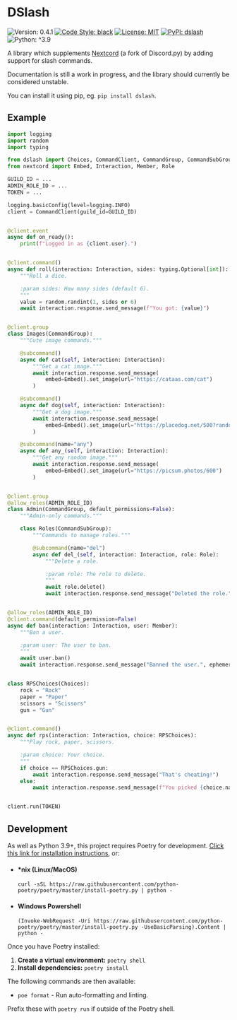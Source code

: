 # DSlash

![Version: 0.4.1](https://img.shields.io/badge/Version-0.4.1-red?style=flat-square)
[![Code Style: black](https://img.shields.io/badge/Code%20Style-black-black?style=flat-square)](https://github.com/psf/black)
[![License: MIT](https://img.shields.io/badge/License-MIT-orange?style=flat-square)](./LICENSE)
[![PyPI: dslash](https://img.shields.io/badge/PyPI-dslash-green?style=flat-square)](https://pypi.org/project/dslash)
![Python: ^3.9](https://img.shields.io/badge/python-%5E3.9-blue?style=flat-square)

A library which supplements [Nextcord](https://github.com/nextcord/nextcord)
(a fork of Discord.py) by adding support for slash commands.

Documentation is still a work in progress, and the library should currently be
considered unstable.

You can install it using pip, eg. `pip install dslash`.

## Example

```python
import logging
import random
import typing

from dslash import Choices, CommandClient, CommandGroup, CommandSubGroup, allow_roles, subcommand
from nextcord import Embed, Interaction, Member, Role

GUILD_ID = ...
ADMIN_ROLE_ID = ...
TOKEN = ...

logging.basicConfig(level=logging.INFO)
client = CommandClient(guild_id=GUILD_ID)


@client.event
async def on_ready():
    print(f"Logged in as {client.user}.")


@client.command()
async def roll(interaction: Interaction, sides: typing.Optional[int]):
    """Roll a dice.

    :param sides: How many sides (default 6).
    """
    value = random.randint(1, sides or 6)
    await interaction.response.send_message(f"You got: {value}")


@client.group
class Images(CommandGroup):
    """Cute image commands."""

    @subcommand()
    async def cat(self, interaction: Interaction):
        """Get a cat image."""
        await interaction.response.send_message(
            embed=Embed().set_image(url="https://cataas.com/cat")
        )

    @subcommand()
    async def dog(self, interaction: Interaction):
        """Get a dog image."""
        await interaction.response.send_message(
            embed=Embed().set_image(url="https://placedog.net/500?random")
        )

    @subcommand(name="any")
    async def any_(self, interaction: Interaction):
        """Get any random image."""
        await interaction.response.send_message(
            embed=Embed().set_image(url="https://picsum.photos/600")
        )


@client.group
@allow_roles(ADMIN_ROLE_ID)
class Admin(CommandGroup, default_permissions=False):
    """Admin-only commands."""

    class Roles(CommandSubGroup):
        """Commands to manage roles."""

        @subcommand(name="del")
        async def del_(self, interaction: Interaction, role: Role):
            """Delete a role.

            :param role: The role to delete.
            """
            await role.delete()
            await interaction.response.send_message("Deleted the role.", ephemeral=True)


@allow_roles(ADMIN_ROLE_ID)
@client.command(default_permission=False)
async def ban(interaction: Interaction, user: Member):
    """Ban a user.

    :param user: The user to ban.
    """
    await user.ban()
    await interaction.response.send_message("Banned the user.", ephemeral=True)


class RPSChoices(Choices):
    rock = "Rock"
    paper = "Paper"
    scissors = "Scissors"
    gun = "Gun"


@client.command()
async def rps(interaction: Interaction, choice: RPSChoices):
    """Play rock, paper, scissors.

    :param choice: Your choice.
    """
    if choice == RPSChoices.gun:
        await interaction.response.send_message("That's cheating!")
    else:
        await interaction.response.send_message(f"You picked {choice.name}.")


client.run(TOKEN)
```

## Development

As well as Python 3.9+, this project requires Poetry for development.
[Click this link for installation instructions](https://python-poetry.org/docs/master/#installation),
or:

- #### \*nix (Linux/MacOS)

  `curl -sSL https://raw.githubusercontent.com/python-poetry/poetry/master/install-poetry.py | python -`

- #### Windows Powershell

  `(Invoke-WebRequest -Uri https://raw.githubusercontent.com/python-poetry/poetry/master/install-poetry.py -UseBasicParsing).Content | python -`

Once you have Poetry installed:

1. **Create a virtual environment:** `poetry shell`
2. **Install dependencies:** `poetry install`

The following commands are then available:

- `poe format` - Run auto-formatting and linting.

Prefix these with `poetry run` if outside of the Poetry shell.
